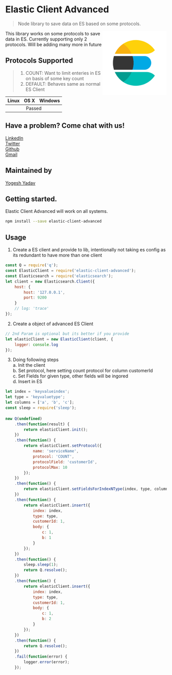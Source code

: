 # Elastic Client Advanced
> Node library to save data on ES based on some protocols.

<img src="assets/elasticClient.png"
    alt="Elastic Client Advanced"
    width="200"
    align="right"
    style="max-width: 50%"/>

This library works on some protocols to save data in ES. Currently supporting only 2 protocols. Will be adding many more in future

## Protocols Supported ##
> 1. COUNT: Want to limit enteries in ES on basis of some key count
> 2. DEFAULT: Behaves same as normal ES Client


<table>
    <thead>
        <tr>
            <th>Linux</th>
            <th>OS X</th>
            <th>Windows</th>
        </tr>
    </thead>
    <tbody>
        <tr>
            <td colspan="3" align="center">Passed</td>
        </tr>
    </tbody>
</table>

## Have a problem? Come chat with us! ##

[LinkedIn](https://www.linkedin.com/in/yogeshyadav108098)<br />
[Twitter](https://twitter.com/Yogeshyadav098)<br />
[Github](https://github.com/yogeshyadav108098)<br />
[Gmail](<mailto:yogeshyadav108098@gmail.com>)

## Maintained by ##
[Yogesh Yadav](https://www.linkedin.com/in/yogeshyadav108098/)

## Getting started. ##

Elastic Client Advanced will work on all systems.

```bash
npm install --save elastic-client-advanced
```

## Usage


1. Create a ES client and provide to lib, intentionally not taking es config as its redundant to have more than one client

```javascript
const Q = require('q');
const ElasticClient = require('elastic-client-advanced');
const Elasticsearch = require('elasticsearch');
let client = new Elasticsearch.Client({
    host: {
        host: '127.0.0.1',
        port: 9200
    }
    // log: 'trace'
});
```

2. Create a object of advanced ES Client

```javascript
// 2nd Param is optional but its better if you provide
let elasticClient = new ElasticClient(client, {
    logger: console.log
});
```

3. Doing following steps<br />
    a. Init the client<br />
    b. Set protocol, here setting count protocol for column customerId<br />
    c. Set Fields for given type, other fields will be ingored<br />
    d. Insert in ES

```javascript
let index = 'keyvalueindex';
let type = 'keyvaluetype';
let columns = ['a', 'b', 'c'];
const sleep = require('sleep');

new Q(undefined)
    .then(function(result) {
        return elasticClient.init();
    })
    .then(function() {
        return elasticClient.setProtocol({
            name: 'serviceName',
            protocol: 'COUNT',
            protocolField: 'customerId',
            protocolMax: 10
        });
    })
    .then(function() {
        return elasticClient.setFieldsForIndexNType(index, type, columns);
    })
    .then(function() {
        return elasticClient.insert({
            index: index,
            type: type,
            customerId: 1,
            body: {
                c: 1,
                b: 1
            }
        });
    })
    .then(function() {
        sleep.sleep(1);
        return Q.resolve();
    })
    .then(function() {
        return elasticClient.insert({
            index: index,
            type: type,
            customerId: 1,
            body: {
                c: 1,
                b: 2
            }
        });
    })
    .then(function() {
        return Q.resolve();
    })
    .fail(function(error) {
        logger.error(error);
    });
```